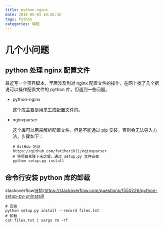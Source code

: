 ```yaml
---
title: python-nginx
date: 2018-05-03 10:28:42
tags: Python
categories: 编程
---
```


# 几个小问题

## python 处理 nginx 配置文件

最近写一个项目脚本，里面涉及到对 nginx 配置文件的操作，在网上找了几个据说可以操作配置文件的 python 库，但遇到一些问题。



- python-nginx

  这个库主要是用来生成配置文件的。

- nginxparser

  这个库可以用来解析配置文件，但是不能通过 pip 安装，否则会无法导入方法，步骤如下：

  ```shell
  # GitHub 地址
  https://github.com/fatiherikli/nginxparser
  # 将项目克隆下来之后，通过 setup.py 文件安装
  python setup.py install
  ```

## 命令行安装 python 库的卸载

stackoverflow链接(https://stackoverflow.com/questions/1550226/python-setup-py-uninstall)

```shell
# 安装
python setup.py install --record files.txt
# 卸载
cat files.txt | xargs rm -rf
```


